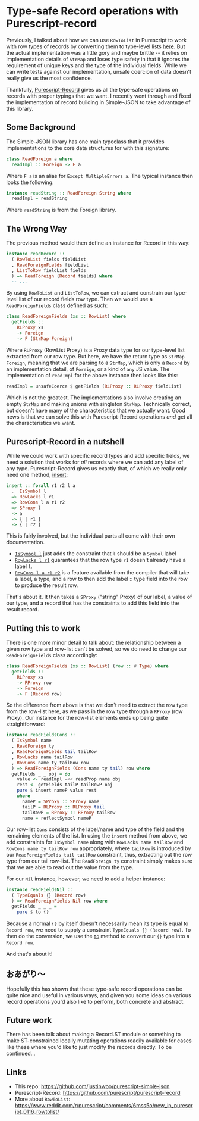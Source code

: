 # Type-safe Record operations with Purescript-record

Previously, I talked about how we can use `RowToList` in Purescript to work with row types of records by converting them to type-level lists [here](http://qiita.com/kimagure/items/d8a0681ae05b605c5abe). But the actual implementation was a little gory and maybe brittle -- it relies on implementation details of `StrMap` and loses type safety in that it ignores the requirement of unique keys and the type of the individual fields. While we can write tests against our implementation, unsafe coercion of data doesn't really give us the most confidence.

Thankfully, [Purescript-Record](http://pursuit.purescript.org/packages/purescript-record) gives us all the type-safe operations on records with proper typings that we want. I recently went through and fixed the implementation of record building in Simple-JSON to take advantage of this library.

## Some Background

The Simple-JSON library has one main typeclass that it provides implementations to the core data structures for with this signature:

```hs
class ReadForeign a where
  readImpl :: Foreign -> F a
```

Where `F a` is an alias for `Except MultipleErrors a`. The typical instance then looks the following:

```hs
instance readString :: ReadForeign String where
  readImpl = readString
```

Where `readString` is from the Foreign library.

## The Wrong Way

The previous method would then define an instance for Record in this way:

```hs
instance readRecord ::
  ( RowToList fields fieldList
  , ReadForeignFields fieldList
  , ListToRow fieldList fields
  ) => ReadForeign (Record fields) where
  -- ...
```

By using `RowToList` and `ListToRow`, we can extract and constrain our type-level list of our record fields row type. Then we would use a `ReadForeignFields` class defined as such:

```hs
class ReadForeignFields (xs :: RowList) where
  getFields ::
    RLProxy xs
    -> Foreign
    -> F (StrMap Foreign)
```

Where `RLProxy` (RowList Proxy) is a Proxy data type for our type-level list extracted from our row type. But here, we have the return type as `StrMap Foreign`, meaning that we are parsing to a `StrMap`, which is only a `Record` by an implementation detail, of `Foreign`, or a kind of `any` JS value. The implementation of `readImpl` for the above instance then looks like this:

```hs
readImpl = unsafeCoerce $ getFields (RLProxy :: RLProxy fieldList)
```

Which is not the greatest. The implementations also involve creating an empty `StrMap` and making unions with singleton `StrMap`. Technically correct, but doesn't have many of the characteristics that we actually want. Good news is that we can solve this with Purescript-Record operations *and* get all the characteristics we want.

## Purescript-Record in a nutshell

While we could work with specific record types and add specific fields, we need a solution that works for *all* records where we can add any label of any type. Purescript-Record gives us exactly that, of which we really only need one method, [insert](https://pursuit.purescript.org/packages/purescript-record/0.1.0/docs/Data.Record#v:insert):

```hs
insert :: forall r1 r2 l a
  .  IsSymbol l
  => RowLacks l r1
  => RowCons l a r1 r2
  => SProxy l
  -> a
  -> { | r1 }
  -> { | r2 }
```

This is fairly involved, but the individual parts all come with their own documentation.

* [`IsSymbol l`](https://pursuit.purescript.org/packages/purescript-symbols/3.0.0/docs/Data.Symbol#t:IsSymbol) just adds the constraint that `l` should be a `Symbol` label
* [`RowLacks l r1`](https://pursuit.purescript.org/packages/purescript-typelevel-prelude/2.3.1/docs/Type.Row#t:RowLacks) guarantees that the row type `r1` doesn't already have a label `l`.
* [`RowCons l a r1 r2`](https://pursuit.purescript.org/builtins/docs/Prim#t:RowCons) is a feature available from the compiler that will take a label, a type, and a row to then add the label :: type field into the row to produce the result row.

That's about it. It then takes a `SProxy` ("string" Proxy) of our label, a value of our type, and a record that has the constraints to add this field into the result record.

## Putting this to work

There is one more minor detail to talk about: the relationship between a given row type and row-list can't be solved, so we do need to change our `ReadForeignFields` class accordingly:

```hs
class ReadForeignFields (xs :: RowList) (row :: # Type) where
  getFields ::
    RLProxy xs
    -> RProxy row
    -> Foreign
    -> F (Record row)
```

So the difference from above is that we don't need to extract the row type from the row-list here, as we pass in the row type through a `RProxy` (row Proxy). Our instance for the row-list elements ends up being quite straightforward:

```hs
instance readFieldsCons ::
  ( IsSymbol name
  , ReadForeign ty
  , ReadForeignFields tail tailRow
  , RowLacks name tailRow
  , RowCons name ty tailRow row
  ) => ReadForeignFields (Cons name ty tail) row where
  getFields _ _ obj = do
    value <- readImpl =<< readProp name obj
    rest <- getFields tailP tailRowP obj
    pure $ insert nameP value rest
    where
      nameP = SProxy :: SProxy name
      tailP = RLProxy :: RLProxy tail
      tailRowP = RProxy :: RProxy tailRow
      name = reflectSymbol nameP
```

Our row-list `Cons` consists of the label/name and type of the field and the remaining elements of the list. In using the `insert` method from above, we add constraints for `IsSymbol name` along with `RowLacks name tailRow` and `RowCons name ty tailRow row` appropriately, where `tailRow` is introduced by our `ReadForeignFields tail tailRow` constraint, thus, extracting out the row type from our tail row-list. The `ReadForeign ty` constraint simply makes sure that we are able to read out the value from the type.

For our `Nil` instance, however, we need to add a helper instance:

```hs
instance readFieldsNil ::
  ( TypeEquals {} (Record row)
  ) => ReadForeignFields Nil row where
  getFields _ _ _ =
    pure $ to {}
```

Because a normal `{}` by itself doesn't necessarily mean its type is equal to `Record row`, we need to supply a constraint `TypeEquals {} (Record row)`. To then do the conversion, we use the [`to`](https://pursuit.purescript.org/packages/purescript-type-equality/2.1.0/docs/Type.Equality#v:to) method to convert our `{}` type into a `Record row`.

And that's about it!

## おあがり〜

Hopefully this has shown that these type-safe record operations can be quite nice and useful in various ways, and given you some ideas on various record operations you'd also like to perform, both concrete and abstract.

## Future work

There has been talk about making a Record.ST module or something to make ST-constrained locally mutating operations readily available for cases like these where you'd like to just modify the records directly. To be continued...

## Links

* This repo: https://github.com/justinwoo/purescript-simple-json
* Purescript-Record: https://github.com/purescript/purescript-record
* More about `RowToList`: https://www.reddit.com/r/purescript/comments/6mss5o/new_in_purescript_0116_rowtolist/